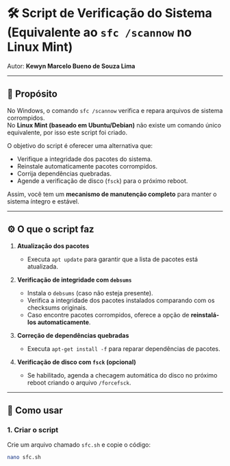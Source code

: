 # 🛠️ Script de Verificação do Sistema (Equivalente ao `sfc /scannow` no Linux Mint)

Autor: **Kewyn Marcelo Bueno de Souza Lima**

---

## 📌 Propósito
No Windows, o comando `sfc /scannow` verifica e repara arquivos de sistema corrompidos.  
No **Linux Mint (baseado em Ubuntu/Debian)** não existe um comando único equivalente, por isso este script foi criado.  

O objetivo do script é oferecer uma alternativa que:
- Verifique a integridade dos pacotes do sistema.  
- Reinstale automaticamente pacotes corrompidos.  
- Corrija dependências quebradas.  
- Agende a verificação de disco (`fsck`) para o próximo reboot.  

Assim, você tem um **mecanismo de manutenção completo** para manter o sistema íntegro e estável.

---

## ⚙️ O que o script faz
1. **Atualização dos pacotes**  
   - Executa `apt update` para garantir que a lista de pacotes está atualizada.  

2. **Verificação de integridade com `debsums`**  
   - Instala o `debsums` (caso não esteja presente).  
   - Verifica a integridade dos pacotes instalados comparando com os checksums originais.  
   - Caso encontre pacotes corrompidos, oferece a opção de **reinstalá-los automaticamente**.  

3. **Correção de dependências quebradas**  
   - Executa `apt-get install -f` para reparar dependências de pacotes.  

4. **Verificação de disco com `fsck` (opcional)**  
   - Se habilitado, agenda a checagem automática do disco no próximo reboot criando o arquivo `/forcefsck`.  

---

## 🚀 Como usar

### 1. Criar o script
Crie um arquivo chamado `sfc.sh` e copie o código:

```bash
nano sfc.sh
